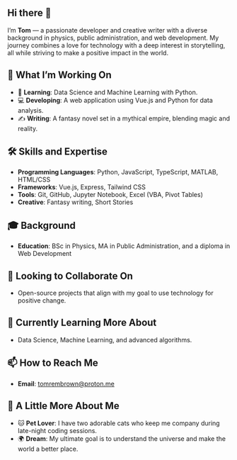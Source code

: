 ## Hi there 👋

I’m **Tom** — a passionate developer and creative writer with a diverse background in physics, public administration, and web development. My journey combines a love for technology with a deep interest in storytelling, all while striving to make a positive impact in the world.

## 🚀 What I’m Working On

- 🌱 **Learning**: Data Science and Machine Learning with Python.
- 💻 **Developing**: A web application using Vue.js and Python for data analysis.
- ✍️ **Writing**: A fantasy novel set in a mythical empire, blending magic and reality.

## 🛠️ Skills and Expertise

- **Programming Languages**: Python, JavaScript, TypeScript, MATLAB, HTML/CSS
- **Frameworks**: Vue.js, Express, Tailwind CSS
- **Tools**: Git, GitHub, Jupyter Notebook, Excel (VBA, Pivot Tables)
- **Creative**: Fantasy writing, Short Stories

## 🎓 Background

- **Education**: BSc in Physics, MA in Public Administration, and a diploma in Web Development

## 🤝 Looking to Collaborate On

- Open-source projects that align with my goal to use technology for positive change.

## 🌱 Currently Learning More About

- Data Science, Machine Learning, and advanced algorithms.

## 📫 How to Reach Me

- **Email**: [tomrembrown@proton.me](mailto:tomrembrown@proton.me)

## 🔭 A Little More About Me

- 🐱 **Pet Lover**: I have two adorable cats who keep me company during late-night coding sessions.
- 🌍 **Dream**: My ultimate goal is to understand the universe and make the world a better place.
